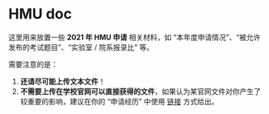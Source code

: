 # HMU doc

这里用来放置一些 **2021 年 HMU 申请** 相关材料，如 “本年度申请情况”、“被允许发布的考试题目”、“实验室 / 院系报录比” 等。

需要注意的是：

1. **还请尽可能上传文本文件**！
2. **不需要上传在学校官网可以直接获得的文件**，如果认为某官网文件对你产生了较重要的影响，建议在你的 “申请经历” 中使用 [链接](#hmu-doc) 方式给出。
